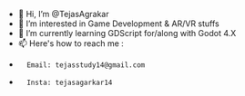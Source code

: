 - 👋 Hi, I’m @TejasAgrakar
- 👀 I’m interested in Game Development & AR/VR stuffs
- 🌱 I’m currently learning GDScript for/along with Godot 4.X
- 📫 Here's how to reach me :
-       Email: tejasstudy14@gmail.com
-       Insta: tejasagarkar14

<!---
TejasAgrakar/TejasAgrakar is a ✨ special ✨ repository because its `README.md` (this file) appears on your GitHub profile.
You can click the Preview link to take a look at your changes.
--->
